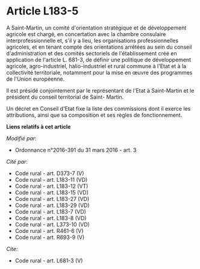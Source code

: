 # Article L183-5

A Saint-Martin, un comité d'orientation stratégique et de développement agricole est chargé, en concertation avec la chambre
consulaire interprofessionnelle et, s'il y a lieu, les organisations professionnelles agricoles, et en tenant compte des
orientations arrêtées au sein du conseil d'administration et des comités sectoriels de l'établissement créé en application de
l'article L. 681-3, de définir une politique de développement agricole, agro-industriel, halio-industriel et rural commune à
l'Etat et à la collectivité territoriale, notamment pour la mise en œuvre des programmes de l'Union européenne. 

Il est présidé conjointement par le représentant de l'Etat à Saint-Martin et le président du conseil territorial de Saint-
Martin. 

Un décret en Conseil d'Etat fixe la liste des commissions dont il exerce les attributions, ainsi que sa composition et ses
règles de fonctionnement.

**Liens relatifs à cet article**

_Modifié par_:

  - Ordonnance n°2016-391 du 31 mars 2016 - art. 3

_Cité par_:

  - Code rural - art. D373-7 (V)
  - Code rural - art. L183-11 (VD)
  - Code rural - art. L183-12 (VT)
  - Code rural - art. L183-15 (VD)
  - Code rural - art. L183-27 (VD)
  - Code rural - art. L183-29 (VD)
  - Code rural - art. L183-7 (VD)
  - Code rural - art. L183-8 (VD)
  - Code rural - art. L373-10 (VD)
  - Code rural - art. R461-6 (V)
  - Code rural - art. R693-9 (V)

_Cite_:

  - Code rural - art. L681-3 (V)

